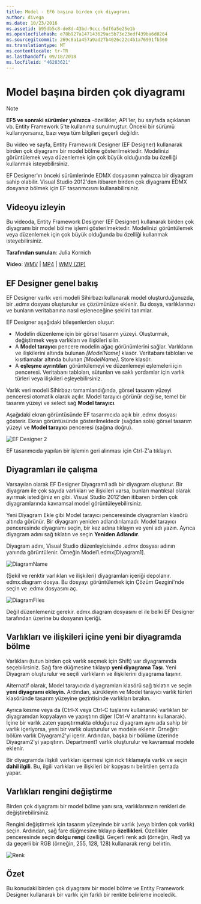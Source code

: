 ```yaml
---
title: Model - EF6 başına birden çok diyagramı
author: divega
ms.date: 10/23/2016
ms.assetid: b95db5c8-de8d-43bd-9ccc-5df6a5e25e1b
ms.openlocfilehash: e78b927a147143629ac5b73e23edf439ba6d0264
ms.sourcegitcommit: 269c8a1a457a9ad27b4026c22c4b1a76991fb360
ms.translationtype: MT
ms.contentlocale: tr-TR
ms.lasthandoff: 09/18/2018
ms.locfileid: "46283621"
---
```

# <a name="multiple-diagrams-per-model"></a>Model başına birden çok diyagramı
> [!NOTE]
> **EF5 ve sonraki sürümler yalnızca** -özellikler, API'ler, bu sayfada açıklanan vb. Entity Framework 5'te kullanıma sunulmuştur. Önceki bir sürümü kullanıyorsanız, bazı veya tüm bilgileri geçerli değildir.

Bu video ve sayfa, Entity Framework Designer (EF Designer) kullanarak birden çok diyagramı bir model bölme gösterilmektedir. Modelinizi görüntülemek veya düzenlemek için çok büyük olduğunda bu özelliği kullanmak isteyebilirsiniz.

EF Designer'ın önceki sürümlerinde EDMX dosyasının yalnızca bir diyagram sahip olabilir. Visual Studio 2012'den itibaren birden çok diyagramı EDMX dosyanız bölmek için EF tasarımcısını kullanabilirsiniz.

## <a name="watch-the-video"></a>Videoyu izleyin
Bu videoda, Entity Framework Designer (EF Designer) kullanarak birden çok diyagramı bir model bölme işlemi gösterilmektedir. Modelinizi görüntülemek veya düzenlemek için çok büyük olduğunda bu özelliği kullanmak isteyebilirsiniz.

**Tarafından sunulan**: Julia Kornich

**Video**: [WMV](https://download.microsoft.com/download/5/C/2/5C2B52AB-5532-426F-B078-1E253341B5FA/HDI-ITPro-MSDN-winvideo-multiplediagrams.wmv) | [MP4](https://download.microsoft.com/download/5/C/2/5C2B52AB-5532-426F-B078-1E253341B5FA/HDI-ITPro-MSDN-mp4video-multiplediagrams.m4v) | [WMV (ZIP)](https://download.microsoft.com/download/5/C/2/5C2B52AB-5532-426F-B078-1E253341B5FA/HDI-ITPro-MSDN-winvideo-multiplediagrams.zip)

## <a name="ef-designer-overview"></a>EF Designer genel bakış

EF Designer varlık veri modeli Sihirbazı kullanarak model oluşturduğunuzda, bir .edmx dosyası oluşturulur ve çözümünüze eklenir. Bu dosya, varlıklarınızı ve bunların veritabanına nasıl eşleneceğine şeklini tanımlar.

EF Designer aşağıdaki bileşenlerden oluşur:

-   Modelin düzenleme için bir görsel tasarım yüzeyi. Oluşturmak, değiştirmek veya varlıkları ve ilişkileri silin.
-   A **Model tarayıcı** pencere modelin ağaç görünümlerini sağlar.  Varlıkların ve ilişkilerini altında bulunan *\[ModelName\]* klasör. Veritabanı tabloları ve kısıtlamalar altında bulunan  *\[ModelName\]*. Store klasör.
-   A **eşleşme ayrıntıları** görüntülemeyi ve düzenlemeyi eşlemeleri için penceresi. Veritabanı tabloları, sütunları ve saklı yordamlar için varlık türleri veya ilişkileri eşleyebilirsiniz. 

Varlık veri modeli Sihirbazı tamamlandığında, görsel tasarım yüzeyi penceresi otomatik olarak açılır. Model tarayıcı görünür değilse, temel bir tasarım yüzeyi ve select sağ **Model tarayıcı**.

Aşağıdaki ekran görüntüsünde EF tasarımcıda açık bir .edmx dosyası gösterir. Ekran görüntüsünde gösterilmektedir (sağdan sola) görsel tasarım yüzeyi ve **Model tarayıcı** penceresi (sağına doğru).

![EF Designer 2](~/ef6/media/efdesigner2.png)

EF tasarımcıda yapılan bir işlemin geri alınması için Ctrl-Z'a tıklayın.

## <a name="working-with-diagrams"></a>Diyagramları ile çalışma

Varsayılan olarak EF Designer Diyagram1 adlı bir diyagram oluşturur. Bir diyagram ile çok sayıda varlıkları ve ilişkileri varsa, bunları mantıksal olarak ayırmak istediğiniz en gibi. Visual Studio 2012'den itibaren birden çok diyagramlarında kavramsal model görüntüleyebilirsiniz.   

Yeni Diyagram Ekle gibi Model tarayıcı penceresinde diyagramları klasörü altında görünür. Bir diyagram yeniden adlandırılamadı: Model tarayıcı penceresinde diyagramı seçin, bir kez adına tıklayın ve yeni adı yazın.  Ayrıca diyagram adını sağ tıklatın ve seçin **Yeniden Adlandır**.

Diyagram adını, Visual Studio düzenleyicisinde .edmx dosyası adının yanında görüntülenir. Örneğin Model1.edmx\[Diyagram1\].

![DiagramName](~/ef6/media/diagramname.png)

(Şekil ve renktir varlıkları ve ilişkileri) diyagramları içeriği depolanır. edmx.diagram dosya. Bu dosyayı görüntülemek için Çözüm Gezgini'nde seçin ve .edmx dosyasını aç. 

![DiagramFiles](~/ef6/media/diagramfiles.png)

Değil düzenlemeniz gerekir. edmx.diagram dosyasını el ile belki EF Designer tarafından üzerine bu dosyanın içeriği.
 
## <a name="splitting-entities-and-associations-into-a-new-diagram"></a>Varlıkları ve ilişkileri içine yeni bir diyagramda bölme

Varlıkları (tutun birden çok varlık seçmek için Shift) var diyagramında seçebilirsiniz. Sağ fare düğmesine tıklayıp **yeni diyagrama Taşı**. Yeni Diyagram oluşturulur ve seçili varlıkların ve ilişkilerini diyagrama taşınır.

Alternatif olarak, Model tarayıcıda diyagramları klasörü sağ tıklatın ve seçin **yeni diyagramı ekleyin.** Ardından, sürükleyin ve Model tarayıcı varlık türleri klasöründe tasarım yüzeyine gezintisinde varlıkları bırakın.

Ayrıca kesme veya da (Ctrl-X veya Ctrl-C tuşlarını kullanarak) varlıkları bir diyagramdan kopyalayın ve yapıştırın diğer (Ctrl-V anahtarını kullanarak). İçine bir varlık zaten yapıştırmakta olduğunuz diyagram aynı ada sahip bir varlık içeriyorsa, yeni bir varlık oluşturulur ve modele eklenir.  Örneğin: bölüm varlık Diyagram2'yi içerir. Ardından, başka bir bölüme üzerinde Diyagram2'yi yapıştırın. Department1 varlık oluşturulur ve kavramsal modele eklenir.   

Bir diyagramda ilişkili varlıkları içermesi için rick tıklamayla varlık ve seçin **dahil ilgili**. Bu, ilgili varlıkları ve ilişkileri bir kopyasını belirtilen şemada yapar.

## <a name="changing-the-color-of-entities"></a>Varlıkları rengini değiştirme

Birden çok diyagramı bir model bölme yanı sıra, varlıklarınızın renkleri de değiştirebilirsiniz.

Rengini değiştirmek için tasarım yüzeyinde bir varlık (veya birden çok varlık) seçin. Ardından, sağ fare düğmesine tıklayıp **özellikleri**. Özellikler penceresinde seçin **dolgu rengi** özelliği. Geçerli renk adı (örneğin, Red) ya da geçerli bir RGB (örneğin, 255, 128, 128) kullanarak rengi belirtin. 

![Renk](~/ef6/media/color.png)

## <a name="summary"></a>Özet

Bu konudaki birden çok diyagramı bir model bölme ve Entity Framework Designer kullanarak bir varlık için farklı bir renkte belirleme inceledik. 
